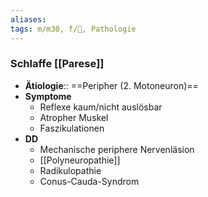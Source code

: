 ```yaml
---
aliases: 
tags: m/m30, f/🧠, Pathologie
---
```

### Schlaffe [[Parese]]
- **Ätiologie**:: ==Peripher (2. Motoneuron)==
- **Symptome**
	- Reflexe kaum/nicht auslösbar
	- Atropher Muskel
	- Faszikulationen
- **DD**
	- Mechanische periphere Nervenläsion
	- [[Polyneuropathie]]
	- Radikulopathie
	- Conus-Cauda-Syndrom
